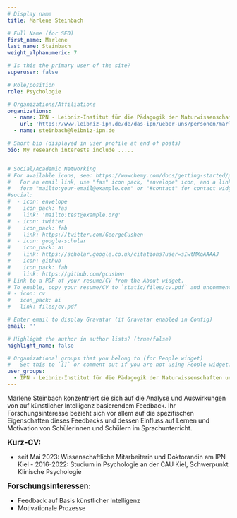 ```yaml
---
# Display name
title: Marlene Steinbach

# Full Name (for SEO)
first_name: Marlene
last_name: Steinbach
weight_alphanumeric: 7

# Is this the primary user of the site?
superuser: false

# Role/position
role: Psychologie

# Organizations/Affiliations
organizations:
  - name: IPN - Leibniz-Institut für die Pädagogik der Naturwissenschaften und Mathematik
    url: 'https://www.leibniz-ipn.de/de/das-ipn/ueber-uns/personen/marlene-hanna-steinbach'
  - name: steinbach@leibniz-ipn.de

# Short bio (displayed in user profile at end of posts)
bio: My research interests include .....


# Social/Academic Networking
# For available icons, see: https://wowchemy.com/docs/getting-started/page-builder/#icons
#   For an email link, use "fas" icon pack, "envelope" icon, and a link in the
#   form "mailto:your-email@example.com" or "#contact" for contact widget.
#social:
#  - icon: envelope
#    icon_pack: fas
#    link: 'mailto:test@example.org'
#  - icon: twitter
#    icon_pack: fab
#    link: https://twitter.com/GeorgeCushen
#  - icon: google-scholar
#    icon_pack: ai
#    link: https://scholar.google.co.uk/citations?user=sIwtMXoAAAAJ
#  - icon: github
#    icon_pack: fab
#    link: https://github.com/gcushen
# Link to a PDF of your resume/CV from the About widget.
# To enable, copy your resume/CV to `static/files/cv.pdf` and uncomment the lines below.
# - icon: cv
#   icon_pack: ai
#   link: files/cv.pdf

# Enter email to display Gravatar (if Gravatar enabled in Config)
email: ''

# Highlight the author in author lists? (true/false)
highlight_name: false

# Organizational groups that you belong to (for People widget)
#   Set this to `[]` or comment out if you are not using People widget.
user_groups:
  - IPN - Leibniz-Institut für die Pädagogik der Naturwissenschaften und Mathematik
---
```


Marlene Steinbach konzentriert sie sich auf die Analyse und Auswirkungen von auf künstlicher Intelligenz basierendem Feedback. Ihr Forschungsinteresse bezieht sich vor allem auf die spezifischen Eigenschaften dieses Feedbacks und dessen Einfluss auf Lernen und Motivation von Schülerinnen und Schülern im Sprachunterricht. <br>

<big>**Kurz-CV:**</big>
- seit Mai 2023: Wissenschaftliche Mitarbeiterin und Doktorandin am IPN Kiel
- 2016-2022: Studium in Psychologie an der CAU Kiel, Schwerpunkt Klinische Psychologie

<big>**Forschungsinteressen:**</big>
- Feedback auf Basis künstlicher Intelligenz
- Motivationale Prozesse